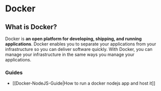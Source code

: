 # Docker

## What is Docker?
Docker is **an open platform for developing, shipping, and running applications**. Docker enables you to separate your applications from your infrastructure so you can deliver software quickly. With Docker, you can manage your infrastructure in the same ways you manage your applications.

### Guides
- [[Docker-NodeJS-Guide|How to run a docker nodejs app and host it]]

